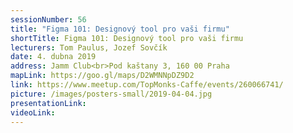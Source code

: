 ```yaml
---
sessionNumber: 56
title: "Figma 101: Designový tool pro vaši firmu"
shortTitle: Figma 101: Designový tool pro vaši firmu
lecturers: Tom Paulus, Jozef Sovčík
date: 4. dubna 2019
address: Jamm Club<br>Pod kaštany 3, 160 00 Praha
mapLink: https://goo.gl/maps/D2WMNNpDZ9D2
link: https://www.meetup.com/TopMonks-Caffe/events/260066741/
picture: /images/posters-small/2019-04-04.jpg
presentationLink:
videoLink:
---
```


